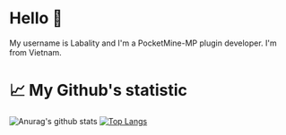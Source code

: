 # Hello 👋
My username is Labality and I'm a PocketMine-MP plugin developer. I'm from Vietnam.
# 📈 My Github's statistic
![Anurag's github stats](https://github-readme-stats.vercel.app/api?username=dinovnowo&show_icons=true&theme=tokyonight)
[![Top Langs](https://github-readme-stats.vercel.app/api/top-langs/?username=dinovnowo&theme=tokyonight)](https://github.com/anuraghazra/github-readme-stats)

